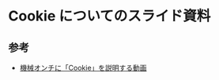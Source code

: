 # Cookie についてのスライド資料

## 参考
- [機械オンチに「Cookie」を説明する動画](https://www.youtube.com/watch?v=QOb1SWOvbu4&t=996s)
